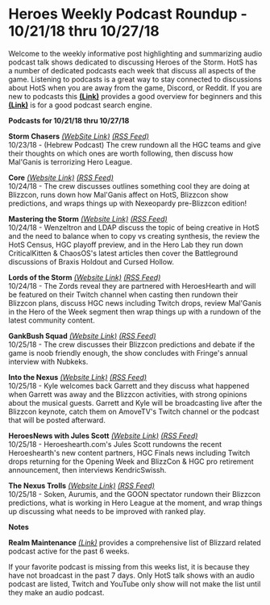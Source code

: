 # Heroes Weekly Podcast Roundup - 10/21/18 thru 10/27/18

Welcome to the weekly informative post highlighting and summarizing audio podcast talk shows dedicated to discussing Heroes of the Storm.  HotS has a number of dedicated podcasts each week that discuss all aspects of the game.  Listening to podcasts is a great way to stay connected to discussions about HotS when you are away from the game, Discord, or Reddit.  If you are new to podcasts this [**(Link)**](https://www.wired.com/story/podcasts-beginners-guide/) provides a good overview for beginners and this [**(Link)**](https://www.listennotes.com/) is for a good podcast search engine.  

**Podcasts for 10/21/18 thru 10/27/18**

**Storm Chasers** [*(WebSite Link)*](https://stormchasers.podbean.com/)  [*(RSS Feed)*](https://www.listennotes.com/c/r/94b39872def14f60a733682c5e8a55fe)  
10/23/18 - (Hebrew Podcast)  The crew rundown all the HGC teams and give their thoughts on which ones are worth following, then discuss how Mal'Ganis is terrorizing Hero League.

**Core** [*(Website Link)*](https://www.frogpants.com/core) [*(RSS Feed)*](https://www.listennotes.com/c/r/25975bad4c5f4b2f9b586f745abaf721)  
10/24/18 - The crew discusses outlines something cool they are doing at Blizzcon, runs down how Mal'Ganis affect on HotS, Blizzcon show predictions, and wraps things up with Nexeopardy pre-Blizzcon edition!

**Mastering the Storm** [*(Website Link)*](https://anchor.fm/mtsp)  [*(RSS Feed)*](https://www.listennotes.com/c/r/8fe671984b02448789d40402b455a580)  
10/24/18 - Wenzeltron and LDAP discuss the topic of being creative in HotS and the need to balance when to copy vs creating synthesis, the review the HotS Census, HGC playoff preview, and in the Hero Lab they run down CriticalKitten & ChaosOS's latest articles then cover the Battleground discussions of Braxis Holdout and Cursed Hollow.

**Lords of the Storm** [*(Website Link)*](http://lordsofthestorm.libsyn.com/podcast?utm_source=listennotes.com&utm_campaign=Listen+Notes&utm_medium=website) [*(RSS Feed)*](https://www.listennotes.com/c/r/d9650bf3799e403484f1f55c8c8e21ad)  
10/24/18 - The Zords reveal they are partnered with HeroesHearth and will be featured on their Twitch channel when casting then rundown their Blizzcon plans, discuss HGC news including Twitch drops, review Mal'Ganis in the Hero of the Week segment then wrap things up with a rundown of the latest community content.

**GankBush Squad** [*(Website Link)*](http://www.gankbushsquad.com/?utm_source=listennotes.com&utm_campaign=Listen+Notes&utm_medium=website) [*(RSS Feed)*](https://www.listennotes.com/c/r/49bf051c12a44ecb9f76c027347b2d1a)  
10/25/18 - The crew discusses their Blizzcon predictions and debate if the game is noob friendly enough, the show concludes with Fringe's annual interview with Nubkeks.

**Into the Nexus** [*(Website Link)*](http://amove.tv/itnblog/?utm_source=listennotes.com&utm_campaign=Listen+Notes&utm_medium=website) [*(RSS Feed)*](https://www.listennotes.com/c/r/8f140829b53e47a794b068f35144d9cc)  
10/25/18 - Kyle welcomes back Garrett and they discuss what happened when Garrett was away and the Blizzcon activities, with strong opinions about the musical guests.  Garrett and Kyle will be broadcasting live after the Blizzcon keynote, catch them on AmoveTV's Twitch channel or the podcast that will be posted afterward.

**HeroesNews with Jules Scott** [*(Website Link)*](https://heroesnewswithjulesscott.simplecast.fm/)  [*(RSS Feed)*](https://www.listennotes.com/c/r/42587291a4ba4f1797bc93028851a81b)  
10/25/18 - Heroeshearth.com's Jules Scott rundowns the recent Heroeshearth's new content partners, HGC Finals news including Twitch drops returning for the Opening Week and BlizzCon & HGC pro retirement announcement, then interviews KendricSwissh.

**The Nexus Trolls** [*(Website Link)*](https://trolls.gg/thenexustrolls/094-the-nexus-trolls-you-get-a-rework-you-get-a-rework/?utm_source=listennotes.com&utm_campaign=Listen+Notes&utm_medium=website) [*(RSS Feed)*](https://www.listennotes.com/c/r/673e8c3efab54a7a90290e42efe780e4)  
10/25/18 - Soken, Aurumis, and the GOON spectator rundown their Blizzcon predictions, what is working in Hero League at the moment, and wrap things up discussing what needs to be improved with ranked play.

**Notes**  

**Realm Maintenance** [*(Link)*](https://realm-maintenance.com/) provides a comprehensive list of Blizzard related podcast active for the past 6 weeks.

If your favorite podcast is missing from this weeks list, it is because they have not broadcast in the past 7 days.
Only HotS talk shows with an audio podcast are listed, Twitch and YouTube only show will not make the list until they make an audio podcast.